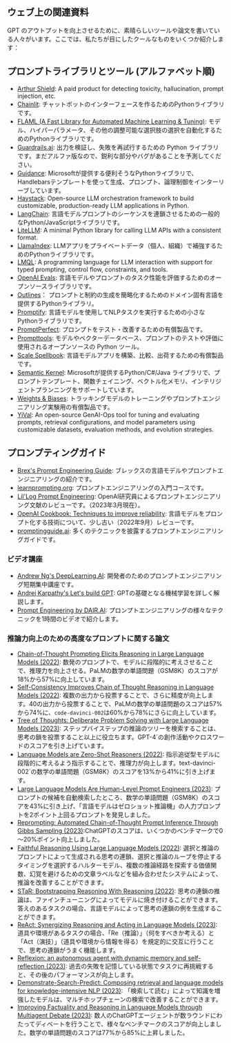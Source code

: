 ## ウェブ上の関連資料

GPT のアウトプットを向上させるために、素晴らしいツールや論文を書いている人々がいます。ここでは、私たちが目にしたクールなものをいくつか紹介します：

## プロンプトライブラリとツール (アルファベット順)

- [Arthur Shield](https://www.arthur.ai/get-started): A paid product for detecting toxicity, hallucination, prompt injection, etc.
- [Chainlit](https://docs.chainlit.io/overview): チャットボットのインターフェースを作るためのPythonライブラリです。
- [FLAML (A Fast Library for Automated Machine Learning & Tuning)](https://microsoft.github.io/FLAML/docs/Getting-Started/): モデル、ハイパーパラメータ、その他の調整可能な選択肢の選択を自動化するためのPythonライブラリです。
- [Guardrails.ai](https://shreyar.github.io/guardrails/): 出力を検証し、失敗を再試行するための Python ライブラリです。まだアルファ版なので、鋭利な部分やバグがあることを予測してください。
- [Guidance](https://github.com/microsoft/guidance): Microsoftが提供する便利そうなPythonライブラリで、Handlebarsテンプレートを使って生成、プロンプト、論理制御をインターリーブしています。
- [Haystack](https://github.com/deepset-ai/haystack): Open-source LLM orchestration framework to build customizable, production-ready LLM applications in Python.
- [LangChain](https://github.com/hwchase17/langchain): 言語モデルプロンプトのシーケンスを連鎖させるための一般的なPython/JavaScriptライブラリです。
- [LiteLLM](https://github.com/BerriAI/litellm): A minimal Python library for calling LLM APIs with a consistent format. 
- [LlamaIndex](https://github.com/jerryjliu/llama_index): LLMアプリをプライベートデータ（個人、組織）で補強するためのPythonライブラリです。
- [LMQL](https://lmql.ai): A programming language for LLM interaction with support for typed prompting, control flow, constraints, and tools.
- [OpenAI Evals](https://github.com/openai/evals): 言語モデルやプロンプトのタスク性能を評価するためのオープンソースライブラリです。
- [Outlines](https://github.com/normal-computing/outlines)： プロンプトと制約の生成を簡略化するためのドメイン固有言語を提供するPythonライブラリ。
- [Promptify](https://github.com/promptslab/Promptify): 言語モデルを使用してNLPタスクを実行するための小さなPythonライブラリです。
- [PromptPerfect](https://promptperfect.jina.ai/prompts): プロンプトをテスト・改善するための有償製品です。
- [Prompttools](https://github.com/hegelai/prompttools): モデルやベクターデータベース、プロンプトのテストや評価に使用されるオープンソースの Python ツール。
- [Scale Spellbook](https://scale.com/spellbook): 言語モデルアプリを構築、比較、出荷するための有償製品です。
- [Semantic Kernel](https://github.com/microsoft/semantic-kernel): Microsoftが提供するPython/C#/Java ライブラリで、プロンプトテンプレート、関数チェイニング、ベクトル化メモリ、インテリジェントプランニングをサポートしています。
- [Weights & Biases](https://wandb.ai/site/solutions/llmops): トラッキングモデルのトレーニングやプロンプトエンジニアリング実験用の有償製品です。
- [YiVal](https://github.com/YiVal/YiVal): An open-source GenAI-Ops tool for tuning and evaluating prompts, retrieval configurations, and model parameters using customizable datasets, evaluation methods, and evolution strategies.

## プロンプティングガイド

- [Brex's Prompt Engineering Guide](https://github.com/brexhq/prompt-engineering): ブレックスの言語モデルやプロンプトエンジニアリングの紹介です。
- [learnprompting.org](https://learnprompting.org/): プロンプトエンジニアリングの入門コースです。
- [Lil'Log Prompt Engineering](https://lilianweng.github.io/posts/2023-03-15-prompt-engineering/): OpenAI研究員によるプロンプトエンジニアリング文献のレビューです。（2023年3月現在）。
- [OpenAI Cookbook: Techniques to improve reliability](techniques_to_improve_reliability.md): 言語モデルをプロンプト化する技術について、少し古い（2022年9月）レビューです。
- [promptingguide.ai](https://www.promptingguide.ai/): 多くのテクニックを披露するプロンプトエンジニアリングガイドです。

### ビデオ講座

- [Andrew Ng's DeepLearning.AI](https://www.deeplearning.ai/short-courses/chatgpt-prompt-engineering-for-developers/): 開発者のためのプロンプトエンジニアリング短期集中講座です。
- [Andrej Karpathy's Let's build GPT](https://www.youtube.com/watch?v=kCc8FmEb1nY): GPTの基礎となる機械学習を詳しく解説します。
- [Prompt Engineering by DAIR.AI](https://www.youtube.com/watch?v=dOxUroR57xs): プロンプトエンジニアリングの様々なテクニックを1時間のビデオで紹介します。

### 推論力向上のための高度なプロンプトに関する論文

- [Chain-of-Thought Prompting Elicits Reasoning in Large Language Models (2022)](https://arxiv.org/abs/2201.11903): 数発のプロンプトで、モデルに段階的に考えさせることで、推理力を向上させる。PaLMの数学の単語問題（GSM8K）のスコアが18%から57%に向上しています。
- [Self-Consistency Improves Chain of Thought Reasoning in Language Models (2022)](https://arxiv.org/abs/2203.11171): 複数の出力から投票することで、さらに精度が向上します。40の出力から投票することで、PaLMの数学の単語問題のスコアは57%から74%に、`code-davinci-002`は60%から78%にさらに向上しています。
- [Tree of Thoughts: Deliberate Problem Solving with Large Language Models (2023)](https://arxiv.org/abs/2305.10601): ステップバイステップの推論のツリーを検索することは、思考の鎖を投票すること以上に役立ちます。GPT-4`の創作活動やクロスワードのスコアを引き上げています。
- [Language Models are Zero-Shot Reasoners (2022)](https://arxiv.org/abs/2205.11916): 指示追従型モデルに段階的に考えるよう指示することで、推理力が向上します。text-davinci-002`の数学の単語問題（GSM8K）のスコアを13%から41%に引き上げます。
- [Large Language Models Are Human-Level Prompt Engineers (2023)](https://arxiv.org/abs/2211.01910): プロンプトの候補を自動検索したところ、数学の単語問題（GSM8K）のスコアを43%に引き上げ、「言語モデルはゼロショット推論機」の人力プロンプトを2ポイント上回るプロンプトを発見しました。
- [Reprompting: Automated Chain-of-Thought Prompt Inference Through Gibbs Sampling (2023)](https://arxiv.org/abs/2305.09993):ChatGPTのスコアは、いくつかのベンチマークで0～20%ポイント向上しました。
- [Faithful Reasoning Using Large Language Models (2022)](https://arxiv.org/abs/2208.14271): 選択と推論のプロンプトによって生成される思考の連鎖、選択と推論のループを停止するタイミングを選択するハルターモデル、複数の推論経路を探索する価値関数、幻覚を避けるための文章ラベルなどを組み合わせたシステムによって、推論を改善することができます。
- [STaR: Bootstrapping Reasoning With Reasoning (2022)](https://arxiv.org/abs/2203.14465): 思考の連鎖の推論は、ファインチューニングによってモデルに焼き付けることができます。答えのあるタスクの場合、言語モデルによって思考の連鎖の例を生成することができます。
- [ReAct: Synergizing Reasoning and Acting in Language Models (2023)](https://arxiv.org/abs/2210.03629): 道具や環境があるタスクの場合、「Re（推論）」（何をすべきか考える）と「Act（演技）」（道具や環境から情報を得る）を規定的に交互に行うことで、思考の連鎖がうまく機能します。
- [Reflexion: an autonomous agent with dynamic memory and self-reflection (2023)](https://arxiv.org/abs/2303.11366): 過去の失敗を記憶している状態でタスクに再挑戦すると、その後のパフォーマンスが向上します。
- [Demonstrate-Search-Predict: Composing retrieval and language models for knowledge-intensive NLP (2023)](https://arxiv.org/abs/2212.14024): 「検索して読む」によって知識を増強したモデルは、マルチホップチェーンの検索で改善することができます。
- [Improving Factuality and Reasoning in Language Models through Multiagent Debate (2023)](https://arxiv.org/abs/2305.14325): 数人のChatGPTエージェントが数ラウンドにわたってディベートを行うことで、様々なベンチマークのスコアが向上しました。数学の単語問題のスコアは77%から85%に上昇しました。
